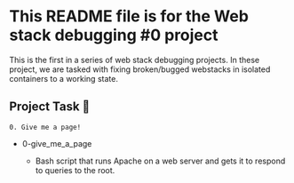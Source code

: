 # This README file is for the Web stack debugging #0 project

This is the first in a series of web stack debugging projects. In these project, we are tasked with fixing broken/bugged webstacks in isolated containers to a working state.

## Project Task :page_with_curl:

```0. Give me a page!```

  * 0-give_me_a_page
  
    * Bash script that runs Apache on a web server and gets it to respond to queries to the root.
